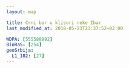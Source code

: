 ```yaml
---
layout: map

title: Crni bor u klisuri reke Ibar
last_modified_at: 2018-05-23T23:37:52+02:00

WDPA: [555588992]
BioRaS: [254]
geoSrbija:
  L1_182: [27]
---
```

